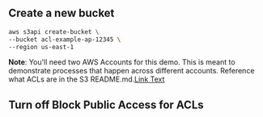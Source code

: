 ## Create a new bucket

```sh
aws s3api create-bucket \
--bucket acl-example-ap-12345 \
--region us-east-1
```

**Note**: You'll need two AWS Accounts for this demo. This is meant to demonstrate processes that happen across different accounts. Reference what ACLs are in the S3 README.md.[Link Text](../README.md)

## Turn off Block Public Access for ACLs

